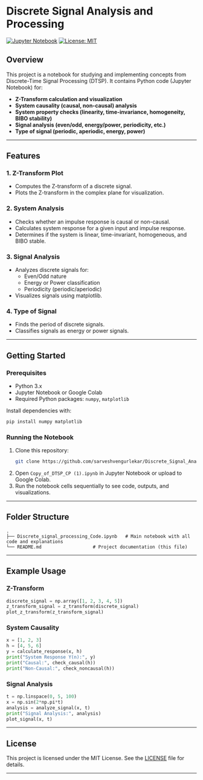 

# Discrete Signal Analysis and Processing 

[![Jupyter Notebook](https://img.shields.io/badge/Notebook-Jupyter-orange.svg)](https://jupyter.org/)
[![License: MIT](https://img.shields.io/badge/License-MIT-green.svg)](LICENSE)

## Overview

This project is a notebook for studying and implementing concepts from Discrete-Time Signal Processing (DTSP). It contains Python code (Jupyter Notebook) for:

- **Z-Transform calculation and visualization**
- **System causality (causal, non-causal) analysis**
- **System property checks (linearity, time-invariance, homogeneity, BIBO stability)**
- **Signal analysis (even/odd, energy/power, periodicity, etc.)**
- **Type of signal (periodic, aperiodic, energy, power)**


---

## Features

### 1. Z-Transform Plot
- Computes the Z-transform of a discrete signal.
- Plots the Z-transform in the complex plane for visualization.

### 2. System Analysis
- Checks whether an impulse response is causal or non-causal.
- Calculates system response for a given input and impulse response.
- Determines if the system is linear, time-invariant, homogeneous, and BIBO stable.

### 3. Signal Analysis
- Analyzes discrete signals for:
  - Even/Odd nature
  - Energy or Power classification
  - Periodicity (periodic/aperiodic)
- Visualizes signals using matplotlib.

### 4. Type of Signal
- Finds the period of discrete signals.
- Classifies signals as energy or power signals.

---

## Getting Started

### Prerequisites

- Python 3.x
- Jupyter Notebook or Google Colab
- Required Python packages: `numpy`, `matplotlib`

Install dependencies with:

```bash
pip install numpy matplotlib
```

### Running the Notebook

1. Clone this repository:
   ```bash
   git clone https://github.com/sarveshvengurlekar/Discrete_Signal_Analysis_and_Processing.git
   ```
2. Open `Copy_of_DTSP_CP (1).ipynb` in Jupyter Notebook or upload to Google Colab.
3. Run the notebook cells sequentially to see code, outputs, and visualizations.

---

## Folder Structure

```
.
├── Discrete_signal_processing_Code.ipynb   # Main notebook with all code and explanations
└── README.md                   # Project documentation (this file)
```

---

## Example Usage

### Z-Transform

```python
discrete_signal = np.array([1, 2, 3, 4, 5])
z_transform_signal = z_transform(discrete_signal)
plot_z_transform(z_transform_signal)
```

### System Causality

```python
x = [1, 2, 3]
h = [4, 5, 6]
y = calculate_response(x, h)
print("System Response Y(n):", y)
print("Causal:", check_causal(h))
print("Non-Causal:", check_noncausal(h))
```

### Signal Analysis

```python
t = np.linspace(0, 5, 100)
x = np.sin(2*np.pi*t)
analysis = analyze_signal(x, t)
print("Signal Analysis:", analysis)
plot_signal(x, t)
```

---

## License

This project is licensed under the MIT License. See the [LICENSE](LICENSE) file for details.

---

